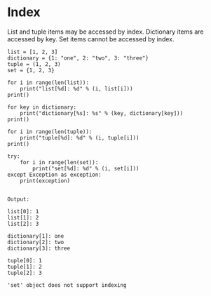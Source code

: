 # Index

List and tuple items may be accessed by index. Dictionary items are accessed by key. Set items cannot be accessed by index.

```
list = [1, 2, 3]
dictionary = {1: "one", 2: "two", 3: "three"}
tuple = (1, 2, 3)
set = {1, 2, 3}

for i in range(len(list)):
    print("list[%d]: %d" % (i, list[i]))
print()

for key in dictionary:
    print("dictionary[%s]: %s" % (key, dictionary[key]))
print()

for i in range(len(tuple)):
    print("tuple[%d]: %d" % (i, tuple[i]))
print()

try:
    for i in range(len(set)):
        print("set[%d]: %d" % (i, set[i]))
except Exception as exception:
    print(exception)
    
    
Output:

list[0]: 1
list[1]: 2
list[2]: 3

dictionary[1]: one
dictionary[2]: two
dictionary[3]: three

tuple[0]: 1
tuple[1]: 2
tuple[2]: 3

'set' object does not support indexing
```



